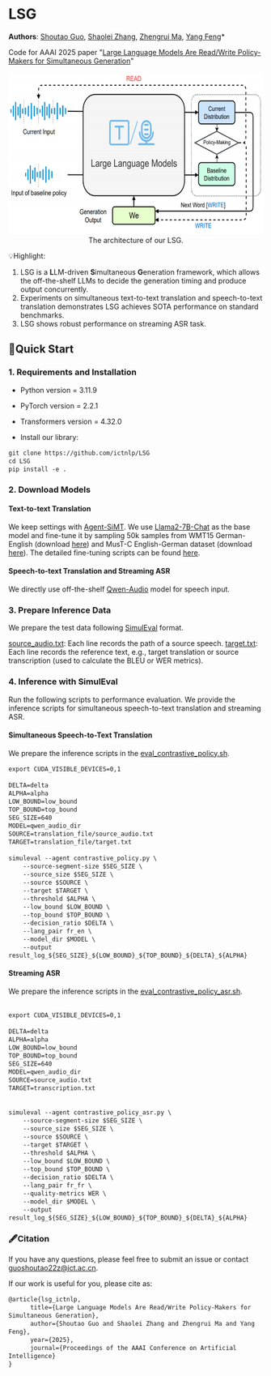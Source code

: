 # LSG

**Authors**: [Shoutao Guo](https://scholar.google.com/citations?user=XwHtPyAAAAAJ&hl=zh-CN), [Shaolei Zhang](https://scholar.google.com/citations?user=gWwAWo4AAAAJ&hl=zh-CN), [Zhengrui Ma](https://scholar.google.com/citations?user=dUgq6tEAAAAJ&hl=zh-CN), [Yang Feng](https://yangfengyf.github.io/)*

Code for AAAI 2025 paper "[Large Language Models Are Read/Write Policy-Makers for Simultaneous Generation](https://arxiv.org/abs/2501.00868)"

<div align="center">
  <img src="./model.png" alt="architecture" width="600" height="320">
</div>

<div align="center">
  The architecture of our LSG.
</div>

💡Highlight:
1. LSG is a **L**LM-driven **S**imultaneous **G**eneration framework, which allows the off-the-shelf LLMs to decide the generation timing and produce output concurrently.
2. Experiments on simultaneous text-to-text translation and speech-to-text translation demonstrates LSG achieves SOTA performance on standard benchmarks.
3. LSG shows robust performance on streaming ASR task.

## 🚀Quick Start

### 1. Requirements and Installation

* Python version = 3.11.9

* PyTorch version = 2.2.1

* Transformers version = 4.32.0

* Install our library:

```
git clone https://github.com/ictnlp/LSG
cd LSG
pip install -e .
```

### 2. Download Models

#### Text-to-text Translation
We keep settings with [Agent-SiMT](https://arxiv.org/abs/2406.06910). We use [Llama2-7B-Chat](https://huggingface.co/meta-llama/Llama-2-7b-chat-hf) as the base model and fine-tune it by sampling 50k samples from WMT15 German-English (download [here](https://www.statmt.org/wmt15)) and MusT-C English-German dataset (download [here](https://mt.fbk.eu/must-c/)). The detailed fine-tuning scripts can be found [here](https://github.com/ictnlp/SiLLM).

#### Speech-to-text Translation and Streaming ASR

We directly use off-the-shelf [Qwen-Audio](https://github.com/QwenLM/Qwen-Audio) model for speech input.

### 3. Prepare Inference Data

We prepare the test data following [SimulEval](https://github.com/facebookresearch/SimulEval) format.

[source_audio.txt](https://github.com/ictnlp/LSG/blob/main/qwen_audio_st/translation_file/source_audio.txt): Each line records the path of a source speech.
[target.txt](https://github.com/ictnlp/LSG/blob/main/qwen_audio_st/translation_file/target.txt): Each line records the reference text, e.g., target translation or source transcription (used to calculate the BLEU or WER metrics).

### 4. Inference with SimulEval

Run the following scripts to performance evaluation. We provide the inference scripts for simultaneous speech-to-text translation and streaming ASR.

#### Simultaneous Speech-to-Text Translation
We prepare the inference scripts in the [eval_contrastive_policy.sh](https://github.com/ictnlp/LSG/blob/main/qwen_audio_st/eval_contrastive_policy.sh).

```
export CUDA_VISIBLE_DEVICES=0,1

DELTA=delta
ALPHA=alpha
LOW_BOUND=low_bound
TOP_BOUND=top_bound
SEG_SIZE=640
MODEL=qwen_audio_dir
SOURCE=translation_file/source_audio.txt
TARGET=translation_file/target.txt

simuleval --agent contrastive_policy.py \
    --source-segment-size $SEG_SIZE \
    --source_size $SEG_SIZE \
    --source $SOURCE \
    --target $TARGET \
    --threshold $ALPHA \
    --low_bound $LOW_BOUND \
    --top_bound $TOP_BOUND \
    --decision_ratio $DELTA \
    --lang_pair fr_en \
    --model_dir $MODEL \
    --output result_log_${SEG_SIZE}_${LOW_BOUND}_${TOP_BOUND}_${DELTA}_${ALPHA}

```


#### Streaming ASR
We prepare the inference scripts in the [eval_contrastive_policy_asr.sh](https://github.com/ictnlp/LSG/blob/main/qwen_audio_asr/eval_contrastive_policy_asr.sh).

```

export CUDA_VISIBLE_DEVICES=0,1

DELTA=delta
ALPHA=alpha
LOW_BOUND=low_bound
TOP_BOUND=top_bound
SEG_SIZE=640
MODEL=qwen_audio_dir
SOURCE=source_audio.txt
TARGET=transcription.txt


simuleval --agent contrastive_policy_asr.py \
    --source-segment-size $SEG_SIZE \
    --source_size $SEG_SIZE \
    --source $SOURCE \
    --target $TARGET \
    --threshold $ALPHA \
    --low_bound $LOW_BOUND \
    --top_bound $TOP_BOUND \
    --decision_ratio $DELTA \
    --lang_pair fr_fr \
    --quality-metrics WER \
    --model_dir $MODEL \
    --output result_log_${SEG_SIZE}_${LOW_BOUND}_${TOP_BOUND}_${DELTA}_${ALPHA}
```

### 🖋Citation

If you have any questions, please feel free to submit an issue or contact guoshoutao22z@ict.ac.cn.

If our work is useful for you, please cite as:
```
@article{lsg_ictnlp,
      title={Large Language Models Are Read/Write Policy-Makers for Simultaneous Generation}, 
      author={Shoutao Guo and Shaolei Zhang and Zhengrui Ma and Yang Feng},
      year={2025},
      journal={Proceedings of the AAAI Conference on Artificial Intelligence}
}
```
